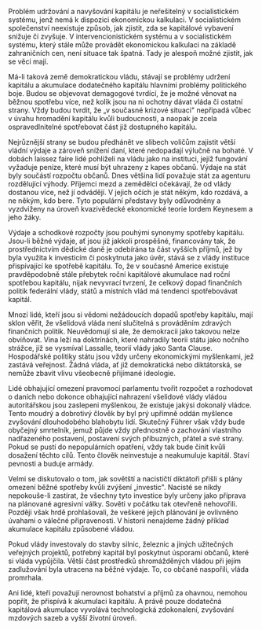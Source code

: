 Problém udržování a navyšování kapitálu je neřešitelný v socialistickém systému, jenž nemá k dispozici ekonomickou kalkulaci. V socialistickém společenství neexistuje způsob, jak zjistit, zda se kapitálové vybavení snižuje či zvyšuje. V intervencionistickém systému a v socialistickém systému, který stále může provádět ekonomickou kalkulaci na základě zahraničních cen, není situace tak špatná. Tady je alespoň možné zjistit, jak se věci mají.

Má-li taková země demokratickou vládu, stávají se problémy udržení kapitálu a akumulace dodatečného kapitálu hlavními problémy politického boje. Budou se objevovat demagogové tvrdící, že je možné věnovat na běžnou spotřebu více, než kolik jsou na ni ochotny dávat vláda či ostatní strany. Vždy budou tvrdit, že „v současné krizové situaci" nepřipadá vůbec v úvahu hromadění kapitálu kvůli budoucnosti, a naopak je zcela ospravedlnitelné spotřebovat část již dostupného kapitálu.

Nejrůznější strany se budou předhánět ve slibech voličům zajistit větší vládní výdaje a zároveň snížení daní, které nedopadají výlučně na bohaté. V dobách laissez faire lidé pohlíželi na vládu jako na instituci, jejíž fungování vyžaduje peníze, které musí být uhrazeny z kapes občanů. Výdaje na stát byly součástí rozpočtu občanů. Dnes většina lidí považuje stát za agenturu rozdělující výhody. Příjemci mezd a zemědělci očekávají, že od vlády dostanou více, než jí odvádějí. V jejich očích je stát někým, kdo rozdává, a ne někým, kdo bere. Tyto populární představy byly odůvodněny a vyzdviženy na úroveň kvazivědecké ekonomické teorie lordem Keynesem a jeho žáky.

Výdaje a schodkové rozpočty jsou pouhými synonymy spotřeby kapitálu. Jsou-li běžné výdaje, ať jsou již jakkoli prospěšné, financovány tak, že prostřednictvím dědické daně je odebírána ta část vyšších příjmů, jež by byla využita k investicím či poskytnuta jako úvěr, stává se z vlády instituce přispívající ke spotřebě kapitálu. To, že v současné Americe existuje pravděpodobně stále přebytek roční kapitálové akumulace nad roční spotřebou kapitálu, nijak nevyvrací tvrzení, že celkový dopad finančních politik federální vlády, států a místních vlád má tendenci spotřebovávat kapitál.

Mnozí lidé, kteří jsou si vědomi nežádoucích dopadů spotřeby kapitálu, mají sklon věřit, že všelidová vláda není slučitelná s prováděním zdravých finančních politik. Neuvědomují si ale, že demokracii jako takovou nelze obviňovat. Vina leží na doktrínách, které nahradily teorii státu jako nočního strážce, jíž se vysmíval Lassalle, teorií vlády jako Santa Clause. Hospodářské politiky státu jsou vždy určeny ekonomickými myšlenkami, jež zastává veřejnost. Žádná vláda, ať již demokratická nebo diktátorská, se nemůže zbavit vlivu všeobecně přijímané ideologie.

Lidé obhajující omezení pravomocí parlamentu tvořit rozpočet a rozhodovat o daních nebo dokonce obhajující nahrazení všelidové vlády vládou autoritářskou jsou zaslepeni myšlenkou, že existuje jakýsi dokonalý vládce. Tento moudrý a dobrotivý člověk by byl prý upřímně oddán myšlence zvyšování dlouhodobého blahobytu lidí. Skutečný Führer však vždy bude obyčejný smrtelník, jemuž půjde vždy přednostně o zachování vlastního nadřazeného postavení, postavení svých příbuzných, přátel a své strany. Pokud se pustí do nepopulárních opatření, vždy tak bude činit kvůli dosažení těchto cílů. Tento člověk neinvestuje a neakumuluje kapitál. Staví pevnosti a buduje armády.

Velmi se diskutovalo o tom, jak sovětští a nacističtí diktátoři přišli s plány omezení běžné spotřeby kvůli zvýšení „investic". Nacisté se nikdy nepokouše-li zastírat, že všechny tyto investice byly určeny jako příprava na plánované agresivní války. Sověti v počátku tak otevřeně nehovořili. Později však hrdě prohlašovali, že veškeré jejich plánování je ovlivněno úvahami o válečné připravenosti. V historii nenajdeme žádný příklad akumulace kapitálu způsobené vládou.

Pokud vlády investovaly do stavby silnic, železnic a jiných užitečných veřejných projektů, potřebný kapitál byl poskytnut úsporami občanů, které si vláda vypůjčila. Větší část prostředků shromážděných vládou při jejím zadlužování byla utracena na běžné výdaje. To, co občané naspořili, vláda promrhala.

Ani lidé, kteří považují nerovnost bohatství a příjmů za ohavnou, nemohou popřít, že přispívá k akumulaci kapitálu. A právě pouze dodatečná kapitálová akumulace vyvolává technologická zdokonalení, zvyšování mzdových sazeb a vyšší životní úroveň.